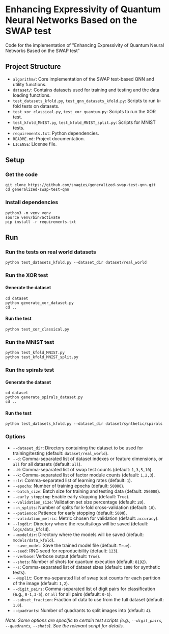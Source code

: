 # Enhancing Expressivity of Quantum Neural Networks Based on the SWAP test
Code for the implementation of "Enhancing Expressivity of Quantum Neural Networks Based on the SWAP test"

## Project Structure
- `algorithm/`: Core implementation of the SWAP test-based QNN and utility functions.
- `dataset/`: Contains datasets used for training and testing and the data loading functions.
- `test_datasets_kfold.py`, `test_qnn_datasets_kfold.py`: Scripts to run k-fold tests on datasets.
- `test_xor_classical.py`, `test_xor_quantum.py`: Scripts to run the XOR test.
- `test_kfold_MNIST.py`, `test_kfold_MNIST_split.py`: Scripts for MNIST tests.
- `requirements.txt`: Python dependencies.
- `README.md`: Project documentation.
- `LICENSE`: License file.

## Setup
### Get the code
    git clone https://github.com/snagies/generalized-swap-test-qnn.git
    cd generalized-swap-test-qnn

### Install dependencies
    python3 -m venv venv
    source venv/bin/activate
    pip install -r requirements.txt

## Run
### Run the tests on real world datasets
    python test_datasets_kfold.py --dataset_dir dataset/real_world

### Run the XOR test
#### Generate the dataset
    cd dataset
    python generate_xor_dataset.py
    cd ..
#### Run the test
    python test_xor_classical.py

### Run the MNIST test
    python test_kfold_MNIST.py
    python test_kfold_MNIST_split.py

### Run the spirals test
#### Generate the dataset
    cd dataset
    python generate_spirals_dataset.py
    cd ..
#### Run the test
    python test_datasets_kfold.py --dataset_dir dataset/synthetic/spirals

### Options

- `--dataset_dir`: Directory containing the dataset to be used for training/testing (default: `dataset/real_world`).
- `--d`: Comma-separated list of dataset indexes or feature dimensions, or `all` for all datasets (default: `all`).
- `--N`: Comma-separated list of swap test counts (default: `1,3,5,10`).
- `--k`: Comma-separated list of factor module counts (default: `1,2,3`).
- `--lr`: Comma-separated list of learning rates (default: `1`).
- `--epochs`: Number of training epochs (default: `50000`).
- `--batch_size`: Batch size for training and testing data (default: `256000`).
- `--early_stopping`: Enable early stopping (default: `True`).
- `--validation_size`: Validation set size percentage (default: `20`).
- `--n_splits`: Number of splits for k-fold cross-validation (default: `10`).
- `--patience`: Patience for early stopping (default: `5000`).
- `--validation_metric`: Metric chosen for validation (default: `accuracy`).
- `--logdir`: Directory where the results/logs will be saved (default: `logs/data_kfold`).
- `--modeldir`: Directory where the models will be saved (default: `models/data_kfold`).
- `--save_model`: Save the trained model file (default: `True`).
- `--seed`: RNG seed for reproducibility (default: `123`).
- `--verbose`: Verbose output (default: `True`).
- `--shots`: Number of shots for quantum execution (default: `8192`).
- `--s`: Comma-separated list of dataset sizes (default: `1000` for synthetic tests).
- `--Nsplit`: Comma-separated list of swap test counts for each partition of the image (default: `1,2`).
- `--digit_pairs`: Comma-separated list of digit pairs for classification (e.g., `0-1,3-5`), or `all` for all pairs (default: `0-1`).
- `--subset_fraction`: Fraction of data to use from the full dataset (default: `1.0`).
- `--quadrants`: Number of quadrants to split images into (default: `4`).

*Note: Some options are specific to certain test scripts (e.g., `--digit_pairs`, `--quadrants`, `--shots`). See the relevant script for details.*
